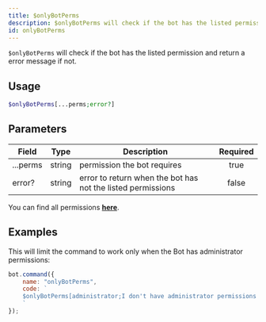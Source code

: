 ```yaml
---
title: $onlyBotPerms
description: $onlyBotPerms will check if the bot has the listed permission and return a error message if not.
id: onlyBotPerms
---
```


`$onlyBotPerms` will check if the bot has the listed permission and return a error message if not.

## Usage

```php
$onlyBotPerms[...perms;error?]
```

## Parameters

| Field     | Type     | Description                                                        | Required |
|-----------|----------|--------------------------------------------------------------------|:--------:|
| ...perms    | string   | permission the bot requires                                                    |   true   |
| error?    | string   | error to return when the bot has not the listed permissions                                                    |   false   |

You can find all permissions __[here](../../guides/9permissionsintents.md)__.

## Examples

This will limit the command to work only when the Bot has administrator permissions:

```javascript
bot.command({
    name: "onlyBotPerms",
    code: `
    $onlyBotPerms[administrator;I don't have administrator permissions!]
    `
});
```